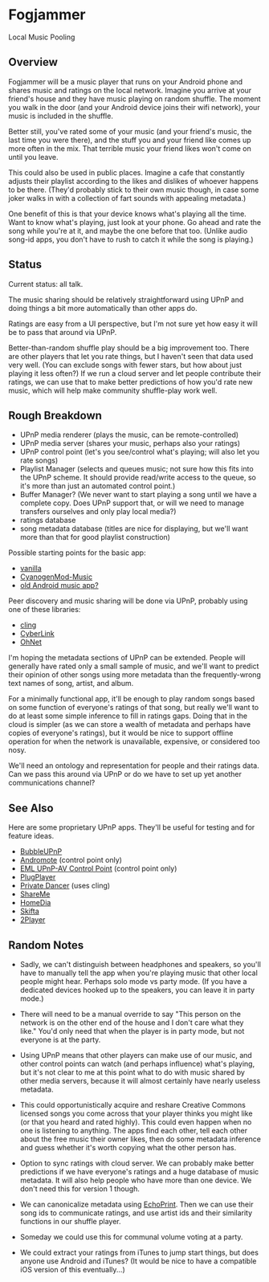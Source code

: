 # Fogjammer
Local Music Pooling

## Overview

Fogjammer will be a music player that runs on your Android phone and
shares music and ratings on the local network.  Imagine you arrive at
your friend's house and they have music playing on random shuffle.
The moment you walk in the door (and your Android device joins their
wifi network), your music is included in the shuffle.

Better still, you've rated some of your music (and your friend's music,
the last time you were there), and the stuff you and your friend like
comes up more often in the mix.  That terrible music your friend likes
won't come on until you leave.

This could also be used in public places.  Imagine a cafe that
constantly adjusts their playlist according to the likes and dislikes of
whoever happens to be there.  (They'd probably stick to their own music
though, in case some joker walks in with a collection of fart sounds
with appealing metadata.)

One benefit of this is that your device knows what's playing all the
time.  Want to know what's playing, just look at your phone.  Go ahead
and rate the song while you're at it, and maybe the one before that
too.  (Unlike audio song-id apps, you don't have to rush to catch it
while the song is playing.)


## Status

Current status: all talk.

The music sharing should be relatively straightforward using UPnP and
doing things a bit more automatically than other apps do.

Ratings are easy from a UI perspective, but I'm not sure yet how easy
it will be to pass that around via UPnP.

Better-than-random shuffle play should be a big improvement too.  There
are other players that let you rate things, but I haven't seen that data
used very well.  (You can exclude songs with fewer stars, but how about
just playing it less often?)  If we run a cloud server and let people
contribute their ratings, we can use that to make better predictions of
how you'd rate new music, which will help make community shuffle-play
work well.


## Rough Breakdown

 - UPnP media renderer (plays the music, can be remote-controlled)
 - UPnP media server (shares your music, perhaps also your ratings)
 - UPnP control point (let's you see/control what's playing; will also let you rate songs)
 - Playlist Manager (selects and queues music; not sure how this fits into the UPnP scheme.  It should provide read/write access to the queue, so it's more than just an automated control point.)
 - Buffer Manager? (We never want to start playing a song until we have a complete copy.  Does UPnP support that, or will we need to manage transfers ourselves and only play local media?)
 - ratings database
 - song metadata database  (titles are nice for displaying, but we'll want more than that for good playlist construction)

Possible starting points for the basic app:

 - [vanilla](https://github.com/kreed/vanilla)
 - [CyanogenMod-Music](https://github.com/adneal/CyanogenMod-Music)
 - [old Android music app?](https://github.com/KreN11/android_packages_apps_Music)

Peer discovery and music sharing will be done via UPnP, probably using one of these libraries:

 - [cling](http://4thline.org/projects/cling/)
 - [CyberLink](http://www.cybergarage.org/twiki/bin/view/Main/CyberLinkForJava)
 - [OhNet](http://www.openhome.org/wiki/OhNet)

I'm hoping the metadata sections of UPnP can be extended.  People will
generally have rated only a small sample of music, and we'll want to
predict their opinion of other songs using more metadata than the
frequently-wrong text names of song, artist, and album.

For a minimally functional app, it'll be enough to play random songs
based on some function of everyone's ratings of that song, but really
we'll want to do at least some simple inference to fill in ratings
gaps.  Doing that in the cloud is simpler (as we can store a wealth of
metadata and perhaps have copies of everyone's ratings), but it would be
nice to support offline operation for when the network is unavailable,
expensive, or considered too nosy.

We'll need an ontology and representation for people and their ratings
data.  Can we pass this around via UPnP or do we have to set up yet
another communications channel?

## See Also

Here are some proprietary UPnP apps.  They'll be useful for testing and for feature ideas.

 - [BubbleUPnP](https://play.google.com/store/apps/details?id=com.bubblesoft.android.bubbleupnp)
 - [Andromote](https://play.google.com/store/apps/details?id=de.czesla.android.remote) (control point only)
 - [EML UPnP-AV Control Point](http://www.appbrain.com/app/eml-upnp-av-control-point/org.eml.upnp) (control point only)
 - [PlugPlayer](https://play.google.com/store/apps/details?id=com.plugplayer.plugplayer)
 - [Private Dancer](https://play.google.com/store/apps/details?id=com.abk.privatedancer) (uses cling)
 - [ShareMe](http://android.sygem.com/shareme/)
 - [HomeDia](https://play.google.com/store/apps/details?id=mobi.qiss.HomeDia)
 - [Skifta](https://play.google.com/store/apps/details?id=com.skifta.android.app)
 - [2Player](https://play.google.com/store/apps/details?id=com.twoplay.twoplayer)



## Random Notes

 - Sadly, we can't distinguish between headphones and speakers, so
   you'll have to manually tell the app when you're playing music that
   other local people might hear.  Perhaps solo mode vs party mode.  (If
   you have a dedicated devices hooked up to the speakers, you can leave
   it in party mode.)

 - There will need to be a manual override to say "This person on the
   network is on the other end of the house and I don't care what they
   like."  You'd only need that when the player is in party mode, but not
   everyone is at the party.

 - Using UPnP means that other players can make use of our music, and
   other control points can watch (and perhaps influence) what's
   playing, but it's not clear to me at this point what to do with music
   shared by other media servers, because it will almost certainly have
   nearly useless metadata.

 - This could opportunistically acquire and reshare Creative Commons
   licensed songs you come across that your player thinks you might like
   (or that you heard and rated highly).  This could even happen when no
   one is listening to anything.  The apps find each other, tell each
   other about the free music their owner likes, then do some metadata
   inference and guess whether it's worth copying what the other person
   has.

   
 - Option to sync ratings with cloud server.  We can probably make
   better predictions if we have everyone's ratings and a huge
   database of music metadata.  It will also help people who have more
   than one device.  We don't need this for version 1 though.

 - We can canonicalize metadata using [EchoPrint](http://echoprint.me/).
   Then we can use their song ids to communicate ratings, and use
   artist ids and their similarity functions in our shuffle player.

 - Someday we could use this for communal volume voting at a party.

 - We could extract your ratings from iTunes to jump start things, but
   does anyone use Android and iTunes?  (It would be nice to have a
   compatible iOS version of this eventually...)

